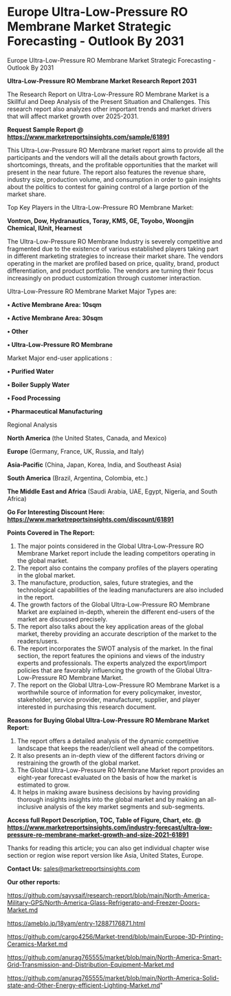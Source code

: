 # Europe Ultra-Low-Pressure RO Membrane Market Strategic Forecasting - Outlook By 2031
Europe Ultra-Low-Pressure RO Membrane Market Strategic Forecasting - Outlook By 2031

<strong>Ultra-Low-Pressure RO Membrane Market Research Report 2031</strong>

The Research Report on Ultra-Low-Pressure RO Membrane Market is a Skillful and Deep Analysis of the Present Situation and Challenges. This research report also analyzes other important trends and market drivers that will affect market growth over 2025-2031.

<strong>Request Sample Report @ <a href=https://www.marketreportsinsights.com/sample/61891>https://www.marketreportsinsights.com/sample/61891</a></strong>

This Ultra-Low-Pressure RO Membrane market report aims to provide all the participants and the vendors will all the details about growth factors, shortcomings, threats, and the profitable opportunities that the market will present in the near future. The report also features the revenue share, industry size, production volume, and consumption in order to gain insights about the politics to contest for gaining control of a large portion of the market share.

Top Key Players in the Ultra-Low-Pressure RO Membrane Market:

<strong>Vontron, Dow, Hydranautics, Toray, KMS, GE, Toyobo, Woongjin Chemical, IUnit, Hearnest</strong>

The Ultra-Low-Pressure RO Membrane Industry is severely competitive and fragmented due to the existence of various established players taking part in different marketing strategies to increase their market share. The vendors operating in the market are profiled based on price, quality, brand, product differentiation, and product portfolio. The vendors are turning their focus increasingly on product customization through customer interaction.

Ultra-Low-Pressure RO Membrane Market Major Types are:

<strong>• Active Membrane Area: 10sqm

• Active Membrane Area: 30sqm

• Other

• Ultra-Low-Pressure RO Membrane</strong>

Market Major end-user applications :

<strong>• Purified Water

• Boiler Supply Water

• Food Processing

• Pharmaceutical Manufacturing</strong>

Regional Analysis

</u><strong><b>North America</b></strong> (the United States, Canada, and Mexico)

<strong><b>Europe </b></strong>(Germany, France, UK, Russia, and Italy)

<strong><b>Asia-Pacific</b></strong> (China, Japan, Korea, India, and Southeast Asia)

<strong><b>South America</b></strong> (Brazil, Argentina, Colombia, etc.)

<strong><b>The Middle East and Africa</b></strong> (Saudi Arabia, UAE, Egypt, Nigeria, and South Africa)

<strong>Go For Interesting Discount Here: <a href=https://www.marketreportsinsights.com/discount/61891>https://www.marketreportsinsights.com/discount/61891</a></strong>

<strong>Points Covered in The Report:</strong>
<ol>
  <li>The major points considered in the Global Ultra-Low-Pressure RO Membrane Market report include the leading competitors operating in the global market.</li>
  <li>The report also contains the company profiles of the players operating in the global market.</li>
  <li>The manufacture, production, sales, future strategies, and the technological capabilities of the leading manufacturers are also included in the report.</li>
  <li>The growth factors of the Global Ultra-Low-Pressure RO Membrane Market are explained in-depth, wherein the different end-users of the market are discussed precisely.</li>
  <li>The report also talks about the key application areas of the global market, thereby providing an accurate description of the market to the readers/users.</li>
  <li>The report incorporates the SWOT analysis of the market. In the final section, the report features the opinions and views of the industry experts and professionals. The experts analyzed the export/import policies that are favorably influencing the growth of the Global Ultra-Low-Pressure RO Membrane Market.</li>
  <li>The report on the Global Ultra-Low-Pressure RO Membrane Market is a worthwhile source of information for every policymaker, investor, stakeholder, service provider, manufacturer, supplier, and player interested in purchasing this research document.</li>
</ol>
<strong>Reasons for Buying Global Ultra-Low-Pressure RO Membrane Market Report:</strong>

<ol>
  <li>The report offers a detailed analysis of the dynamic competitive landscape that keeps the reader/client well ahead of the competitors.</li>
  <li>It also presents an in-depth view of the different factors driving or restraining the growth of the global market.</li>
  <li>The Global Ultra-Low-Pressure RO Membrane Market report provides an eight-year forecast evaluated on the basis of how the market is estimated to grow.</li>
  <li>It helps in making aware business decisions by having providing thorough insights insights into the global market and by making an all-inclusive analysis of the key market segments and sub-segments.</li>
</ol>
<strong>Access full Report Description, TOC, Table of Figure, Chart, etc. @ <a href=https://www.marketreportsinsights.com/industry-forecast/ultra-low-pressure-ro-membrane-market-growth-and-size-2021-61891>https://www.marketreportsinsights.com/industry-forecast/ultra-low-pressure-ro-membrane-market-growth-and-size-2021-61891</a></strong>


Thanks for reading this article; you can also get individual chapter wise section or region wise report version like Asia, United States, Europe.

<strong>Contact Us:</strong>
sales@marketreportsinsights.com

<strong>Our other reports:</strong>

<a href=https://github.com/sayysaif/research-report/blob/main/North-America-Military-GPS/North-America-Glass-Refrigerato-and-Freezer-Doors-Market.md>https://github.com/sayysaif/research-report/blob/main/North-America-Military-GPS/North-America-Glass-Refrigerato-and-Freezer-Doors-Market.md</a>

<a href=https://ameblo.jp/18yam/entry-12887176871.html>https://ameblo.jp/18yam/entry-12887176871.html</a>

<a href=https://github.com/cargo4256/Market-trend/blob/main/Europe-3D-Printing-Ceramics-Market.md>https://github.com/cargo4256/Market-trend/blob/main/Europe-3D-Printing-Ceramics-Market.md</a>

<a href=https://github.com/anurag765555/market/blob/main/North-America-Smart-Grid-Transmission-and-Distribution-Equipment-Market.md>https://github.com/anurag765555/market/blob/main/North-America-Smart-Grid-Transmission-and-Distribution-Equipment-Market.md</a>

<a href=https://github.com/anurag765555/market/blob/main/North-America-Solid-state-and-Other-Energy-efficient-Lighting-Market.md>https://github.com/anurag765555/market/blob/main/North-America-Solid-state-and-Other-Energy-efficient-Lighting-Market.md</a>"
